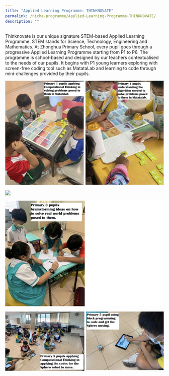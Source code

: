 ```yaml
---
title: "Applied Learning Programme: THINKNOVATE"
permalink: /niche-programme/Applied-Learning-Programme-THINKNOVATE/
description: ""
---
```

Thinknovate is our unique signature STEM-based Applied Learning Programme. STEM stands for Science, Technology, Engineering and Mathematics. At Zhonghua Primary School, every pupil goes through a progressive Applied Learning Programme starting from P1 to P6. The programme is school-based and designed by our teachers contextualised to the needs of our pupils. It begins with P1 young learners exploring with screen-free coding tool such as MatataLab and learning to code through mini-challenges provided by their pupils.


![](/images/ALP1.png)

![](/images/ALP2.png)

![](/images/ALP3.png)

![](/images/ALP4.png)